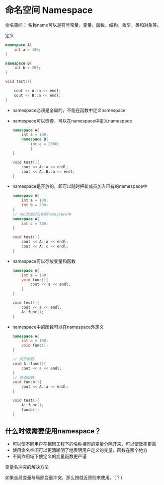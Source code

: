 # 命名空间 Namespace

命名空间：
名称name可以是符号常量，变量，函数，结构，枚举，类和对象等。

定义
```cpp
namespace A{
	int a = 100;
}

namespace B{
	int b = 200;
}

void test(){
	
	cout << A::a << endl;
	cout << B::a << endl;
}
```

- namespace必须是全局的，不能在函数中定义namespace
- namespace可以嵌套，可以在namespace中定义namespace
    ```cpp
    namespace A{
    	int a = 100;
    	namespace B{
    		int a = 2000;
    		}
    }
    
    void test(){
    	cout << A::a << endl;
    	cout << A::B::a << endl;
    }
    ```
    
- namespace是开放的，即可以随时把新成员加入已有的namespace中
    ```cpp
    namespace A{
    	int a = 100;
    	int b = 200;
    }
    // 将c添加到已有的namespace中
    namespace A{
    	int c = 300;
    }
    
    void test(){
    	cout << A::a << endl;
    	cout << A::c << endl;
    }
    ```
    
- namespace可以存放变量和函数
    
    ```cpp
    namespace A{
    	int a = 100;
    	void func(){
    		cout << a << endl;
    	}
    }
    
    void test(){
    	cout << a << endl;
    	A::func();
    }
    ```
    
- namespace中的函数可以在namespace外定义
    ```cpp
    namespace A{
    	int a = 100;
    	void func();
    }
    
    // 成员函数
    void A::func(){
    	cout << a << endl;
    }
    // 普通函数
    void funcb(){
    	cout << A::a << endl;
    }
    
    void test(){
    	A::func();
    	funcb();
    }
    ```
    

## 什么时候需要使用namespace？

- 可以使不同用户在相同工程下的名称相同的变量分隔开来，可以使效率更高
- 使用命名空间可以更清晰明了地表明用户定义的变量、函数在哪个地方
- 不同作用域下使定义的变量函数更严谨

变量名冲突的解决方法

如果全局变量与局部变量冲突，那么按就近原则来使用。（？）
